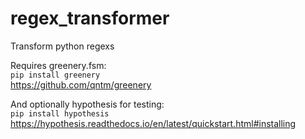 # regex_transformer
Transform python regexs

Requires greenery.fsm:  
``pip install greenery``  
https://github.com/qntm/greenery

And optionally hypothesis for testing:  
``pip install hypothesis``  
https://hypothesis.readthedocs.io/en/latest/quickstart.html#installing
